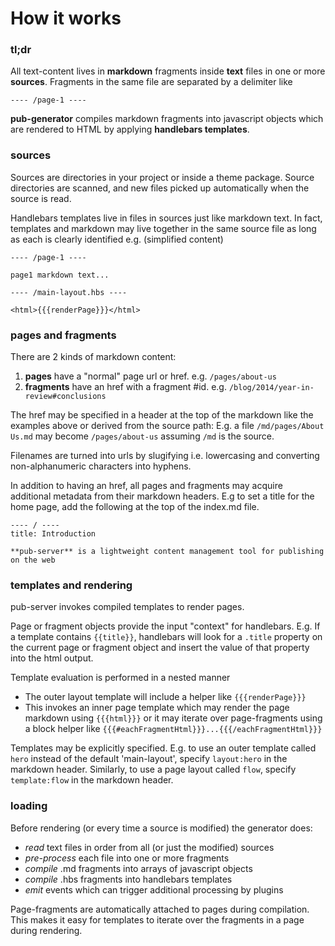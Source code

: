 # How it works

### tl;dr
All text-content lives in **markdown** fragments inside **text** files in one or more **sources**. Fragments in the same file are separated by a delimiter like

    ---- /page-1 ----

**pub-generator** compiles markdown fragments into javascript objects which are rendered to HTML by applying **handlebars templates**.


### sources
Sources are directories in your project or inside a theme package. Source directories are scanned, and new files picked up automatically when the source is read.

Handlebars templates live in files in sources just like markdown text. In fact, templates and markdown may live together in the same source file as long as each is clearly identified e.g. (simplified content)


    ---- /page-1 ----

    page1 markdown text...

    ---- /main-layout.hbs ----

    <html>{{{renderPage}}}</html>



### pages and fragments
There are 2 kinds of markdown content:

1. **pages** have a "normal" page url or href. e.g. `/pages/about-us`
2. **fragments** have an href with a fragment #id. e.g. `/blog/2014/year-in-review#conclusions`

The href may be specified in a header at the top of the markdown like the examples above or derived from the source path: E.g. a file `/md/pages/About Us.md` may become `/pages/about-us` assuming `/md` is the source.

Filenames are turned into urls by slugifying i.e. lowercasing and converting non-alphanumeric characters into hyphens.

In addition to having an href, all pages and fragments may acquire additional metadata from their markdown headers. E.g to set a title for the home page, add the following at the top of the index.md file.

    ---- / ----
    title: Introduction

    **pub-server** is a lightweight content management tool for publishing on the web


### templates and rendering
pub-server invokes compiled templates to render pages.

Page or fragment objects provide the input "context" for handlebars. E.g. If a template contains `{{title}}`, handlebars will look for a `.title` property on the current page or fragment object and insert the value of that property into the html output.

Template evaluation is performed in a nested manner

- The outer layout template will include a helper like `{{{renderPage}}}`
- This invokes an inner page template which may render the page markdown using `{{{html}}}` or it may iterate over page-fragments using a block helper like `{{{#eachFragmentHtml}}}...{{{/eachFragmentHtml}}}`

Templates may be explicitly specified. E.g. to use an outer template called `hero` instead of the default 'main-layout', specify `layout:hero` in the markdown header. Similarly, to use a page layout called `flow`, specify `template:flow` in the markdown header.


### loading
Before rendering (or every time a source is modified) the generator does:

- *read* text files in order from all (or just the modified) sources
- *pre-process* each file into one or more fragments
- *compile* .md fragments into arrays of javascript objects
- *compile* .hbs fragments into handlebars templates
- *emit* events which can trigger additional processing by plugins

Page-fragments are automatically attached to pages during compilation. This makes it easy for templates to iterate over the fragments in a page during rendering.
